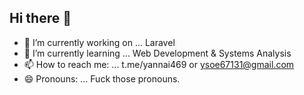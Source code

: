 ## Hi there 👋
- 🔭 I’m currently working on ... Laravel
- 🌱 I’m currently learning ... Web Development & Systems Analysis
- 📫 How to reach me: ... t.me/yannai469 or ysoe67131@gmail.com
- 😄 Pronouns: ... Fuck those pronouns. 
